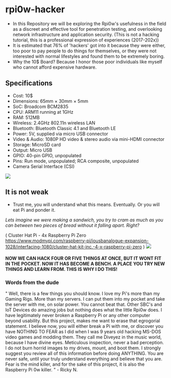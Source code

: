 # rpi0w-hacker

-   In this Repository we will be exploring the Rpi0w's usefulness in the field as a discreet and effective tool for penetration testing, and overlooking network infrastructure and application security. (This is not a hacking tutorial, this is a professional expression of experiences (2017-202x))
-   It is estimated that 76% of 'hackers' got into it because they were either, too poor to pay people to do things for themselves, or they were not interested with normal lifestyles and found them to be extremely boring.
-   Why the 10$ Board? Because I honor those poor individuals like myself who cannot afford expensive hardware.

## Specifications

-   Cost: 10$
-   Dimensions: 65mm × 30mm × 5mm
-   SoC: Broadcom BCM2835
-   CPU: ARM11 running at 1GHz
-   RAM: 512MB
-   Wireless: 2.4GHz 802.11n wireless LAN
-   Bluetooth: Bluetooth Classic 4.1 and Bluetooth LE
-   Power: 5V, supplied via micro USB connector
-   Video & Audio: 1080P HD video & stereo audio via mini-HDMI connector
-   Storage: MicroSD card
-   Output: Micro USB
-   GPIO: 40-pin GPIO, unpopulated
-   Pins: Run mode, unpopulated; RCA composite, unpopulated
-   Camera Serial Interface (CSI)

<img src="https://www.raspberrypi.org/magpi/wp-content/uploads/2017/02/PI-Zero-W-web.jpg"></img>

## It is not weak
-   Trust me, you will understand what this means. Eventually. Or you will eat Pi and ponder it.

_Lets imagine we were making a sandwich, you try to cram as much as you can between two pieces of bread without it falling apart. Right?_

   (  Cluster Hat Pi - 4x Raspberry Pi Zero <https://www.modmypi.com/raspberry-pi/iousbanalogue-expansion-1028/interfacing-1080/cluster-hat-kit-inc.-4-x-raspberry-pi-zero> )
<img src="https://www.modmypi.com/image/cache/catalog/rpi-products/MMP-0398/DSC_0104-747x569.jpg"></img>

#### NOW WE CAN HACK FOUR OR FIVE THINGS AT ONCE, BUT IT WONT FIT IN THE POCKET. NOW IT HAS BECOME A BENCH. A PLACE YOU TRY NEW THINGS AND LEARN FROM. THIS IS WHY I DO THIS!

### Words from the dude

" Well, there is a few things you should know.
 I love my Pi's more than my Gaming Rigs. More than my servers. I can put them into my pocket and take the server with me, on solar power. You cannot beat that. Other SBC's and IoT Devices do amazing jobs but nothing does what the little Rpi0w does.
 I have legitimately never broken a Raspberry Pi or any other computer beyond usability. But this project, makes me want to erase that egrogorial statement. I believe now, you will either break a Pi with me, or discover you have NOTHING TO FEAR as I did when I was 9 years old hacking MS-DOS video games and modding them. They call me Diveyez in the music world, because I have divine eyes. Meticulous inspection, never a bad perception. I do not burn horrid images to my drives, mount, and boot them.
 I strongly suggest you review all of this information before doing ANYTHING. You are never safe, until your truly understand everything and believe that you are. Fear is the mind killer, and for the sake of this project, it is also the Raspberry Pi 0w killer. " - Ricky N.
